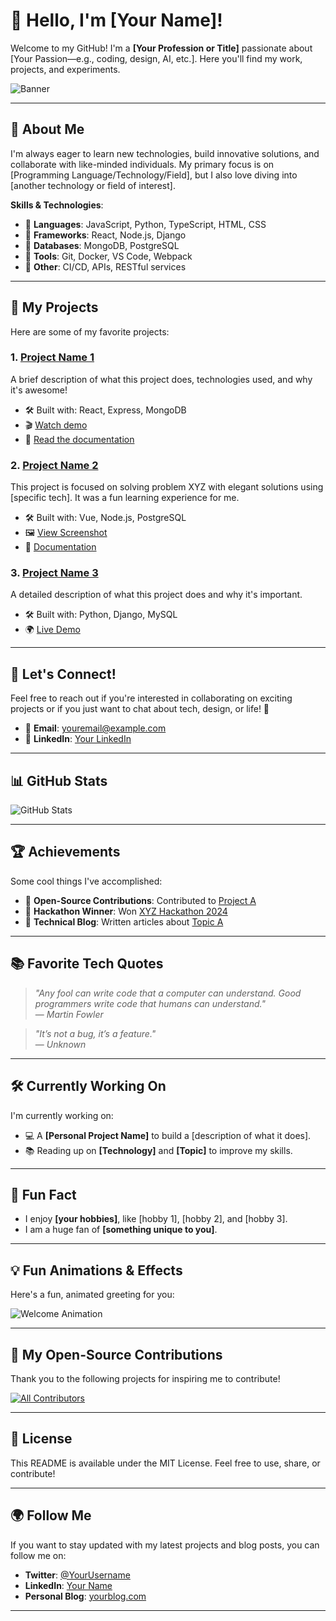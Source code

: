 # 👋 Hello, I'm [Your Name]!

Welcome to my GitHub! I'm a **[Your Profession or Title]** passionate about [Your Passion—e.g., coding, design, AI, etc.]. Here you'll find my work, projects, and experiments.

![Banner](https://via.placeholder.com/1500x500.png?text=Welcome+to+My+GitHub)  <!-- Replace with your banner image -->

---

## 🔧 About Me

I'm always eager to learn new technologies, build innovative solutions, and collaborate with like-minded individuals. My primary focus is on [Programming Language/Technology/Field], but I also love diving into [another technology or field of interest].

**Skills & Technologies**:
- 🔹 **Languages**: JavaScript, Python, TypeScript, HTML, CSS
- 🔹 **Frameworks**: React, Node.js, Django
- 🔹 **Databases**: MongoDB, PostgreSQL
- 🔹 **Tools**: Git, Docker, VS Code, Webpack
- 🔹 **Other**: CI/CD, APIs, RESTful services

---

## 🚀 My Projects

Here are some of my favorite projects:

### 1. **[Project Name 1](https://github.com/yourusername/project-name-1)**

A brief description of what this project does, technologies used, and why it's awesome!

- 🛠️ Built with: React, Express, MongoDB
- 🎬 [Watch demo](https://yourprojectdemo.com)
- 📜 [Read the documentation](https://github.com/yourusername/project-name-1/wiki)

### 2. **[Project Name 2](https://github.com/yourusername/project-name-2)**

This project is focused on solving problem XYZ with elegant solutions using [specific tech]. It was a fun learning experience for me.

- 🛠️ Built with: Vue, Node.js, PostgreSQL
- 🖼️ [View Screenshot](https://via.placeholder.com/600x400.png?text=Project+2+Screenshot)
- 📜 [Documentation](https://github.com/yourusername/project-name-2/wiki)

### 3. **[Project Name 3](https://github.com/yourusername/project-name-3)**

A detailed description of what this project does and why it's important.

- 🛠️ Built with: Python, Django, MySQL
- 🌍 [Live Demo](https://yourprojectdemo.com)

---

## 💬 Let's Connect!

Feel free to reach out if you're interested in collaborating on exciting projects or if you just want to chat about tech, design, or life! 🤗

- 📧 **Email**: [youremail@example.com](mailto:youremail@example.com)
- 💼 **LinkedIn**: [Your LinkedIn](https://linkedin.com/in/yourusername)

---

## 📊 GitHub Stats

![GitHub Stats](https://github-readme-stats.vercel.app/api?username=yourusername&count_private=true&show_icons=true&hide_title=true&hide=prs&theme=dark)

---

## 🏆 Achievements

Some cool things I've accomplished:

- 🔹 **Open-Source Contributions**: Contributed to [Project A](https://github.com/harshit-bit10-SharkLeech)
- 🔹 **Hackathon Winner**: Won [XYZ Hackathon 2024](https://xyz-hackathon.com)
- 🔹 **Technical Blog**: Written articles about [Topic A](https://yourblog.com)

---

## 📚 Favorite Tech Quotes

> _"Any fool can write code that a computer can understand. Good programmers write code that humans can understand."_  
> — *Martin Fowler*

> _"It’s not a bug, it’s a feature."_  
> — *Unknown*

---

## 🛠️ Currently Working On

I'm currently working on:

- 💻 A **[Personal Project Name]** to build a [description of what it does].
- 📚 Reading up on **[Technology]** and **[Topic]** to improve my skills.

---

## 🎨 Fun Fact

- I enjoy **[your hobbies]**, like [hobby 1], [hobby 2], and [hobby 3].
- I am a huge fan of **[something unique to you]**.

---

## 💡 Fun Animations & Effects

Here's a fun, animated greeting for you:

![Welcome Animation](https://media.giphy.com/media/XYZ12345/giphy.gif)  <!-- Replace with your GIF -->

---

## 👥 My Open-Source Contributions

Thank you to the following projects for inspiring me to contribute!

[![All Contributors](https://img.shields.io/badge/all_contributors-3-orange.svg)](https://github.com/yourusername/project-name/graphs/contributors)

---

## 📜 License

This README is available under the MIT License. Feel free to use, share, or contribute!

---

## 🌍 Follow Me

If you want to stay updated with my latest projects and blog posts, you can follow me on:

- **Twitter**: [@YourUsername](https://twitter.com/yourusername)
- **LinkedIn**: [Your Name](https://www.linkedin.com/in/yourname)
- **Personal Blog**: [yourblog.com](https://yourblog.com)

---

